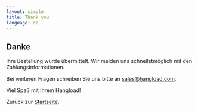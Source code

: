 ```yaml
---
layout: simple
title: Thank you
language: de
---
```


## Danke

Ihre Bestellung wurde übermittelt. Wir melden uns schnellstmöglich mit den Zahlungsinformationen. 

Bei weiteren Fragen schreiben Sie uns bitte an <sales@hangload.com>.

Viel Spaß mit Ihrem Hangload!

Zurück zur [Startseite](/de).
